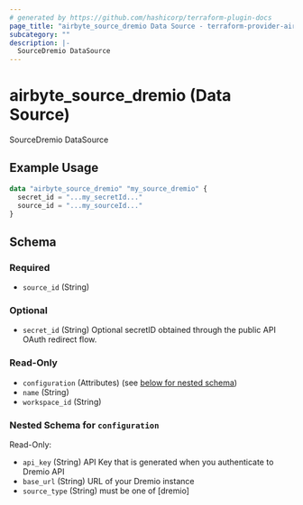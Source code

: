 ```yaml
---
# generated by https://github.com/hashicorp/terraform-plugin-docs
page_title: "airbyte_source_dremio Data Source - terraform-provider-airbyte"
subcategory: ""
description: |-
  SourceDremio DataSource
---
```


# airbyte_source_dremio (Data Source)

SourceDremio DataSource

## Example Usage

```terraform
data "airbyte_source_dremio" "my_source_dremio" {
  secret_id = "...my_secretId..."
  source_id = "...my_sourceId..."
}
```

<!-- schema generated by tfplugindocs -->
## Schema

### Required

- `source_id` (String)

### Optional

- `secret_id` (String) Optional secretID obtained through the public API OAuth redirect flow.

### Read-Only

- `configuration` (Attributes) (see [below for nested schema](#nestedatt--configuration))
- `name` (String)
- `workspace_id` (String)

<a id="nestedatt--configuration"></a>
### Nested Schema for `configuration`

Read-Only:

- `api_key` (String) API Key that is generated when you authenticate to Dremio API
- `base_url` (String) URL of your Dremio instance
- `source_type` (String) must be one of [dremio]


